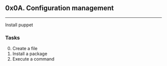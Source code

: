 ## 0x0A. Configuration management
--------------------------------
Install puppet

### Tasks 
0. Create a file
1. Install a package
2. Execute a command



